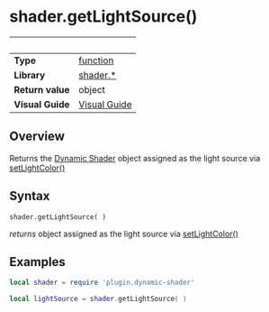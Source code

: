 # shader.getLightSource()

|                      | &nbsp; 
| -------------------- | ---------------------------------------------------------------
| __Type__             | [function](http://docs.coronalabs.com/api/type/Function.html)
| __Library__          | [shader.*](README.md)
| __Return value__     | object
| __Visual Guide__     | [Visual Guide](http://dynamicshader.com/)



## Overview

Returns the [Dynamic Shader](README.md) object assigned as the light source via [setLightColor()](setLightColor.markdown)


## Syntax

	shader.getLightSource( )
  
  _*returns*_ object assigned as the light source via [setLightColor()](setLightColor.markdown)
  
## Examples

``````lua
local shader = require 'plugin.dynamic-shader'

local lightSource = shader.getLightSource( )

``````
